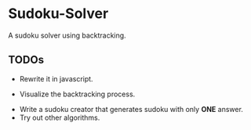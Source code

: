 # Sudoku-Solver 
A sudoku solver using backtracking.

## TODOs

+ Rewrite it in javascript.
 * Visualize the backtracking process.
+ Write a sudoku creator that generates sudoku with only **ONE** answer.
+ Try out other algorithms.
